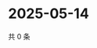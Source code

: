 # 2025-05-14

共 0 条

<!-- BEGIN ZHIHUQUESTIONS -->
<!-- 最后更新时间 Wed May 14 2025 10:28:35 GMT+0800 (China Standard Time) -->

<!-- END ZHIHUQUESTIONS -->
